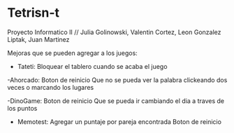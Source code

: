 # Tetrisn-t
Proyecto Informatico II // Julia Golinowski, Valentin Cortez, Leon Gonzalez Liptak, Juan Martinez

Mejoras que se pueden agregar a los juegos: 

- Tateti: 
Bloquear el tablero cuando se acaba el juego 

-Ahorcado:
Boton de reinicio 
Que no se pueda ver la palabra clickeando dos veces o marcando los lugares

-DinoGame:
Boton de reinicio
Que se pueda ir cambiando el dia a traves de los puntos 

- Memotest: 
Agregar un puntaje por pareja encontrada 
Boton de reinicio 
